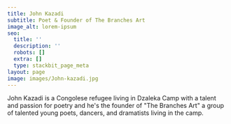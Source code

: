 ```yaml
---
title: John Kazadi
subtitle: Poet & Founder of The Branches Art
image_alt: lorem-ipsum
seo:
  title: ''
  description: ''
  robots: []
  extra: []
  type: stackbit_page_meta
layout: page
image: images/John-kazadi.jpg
---
```

John Kazadi is a Congolese refugee living in Dzaleka Camp with a talent and passion for poetry and he's the founder of "The Branches Art" a group of talented young poets, dancers, and dramatists living in the camp.




